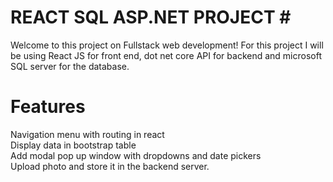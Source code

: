 # REACT SQL ASP.NET PROJECT #<br>


Welcome to this project on Fullstack web development! For this project I will be using React JS for front end, dot net core API for backend and 
microsoft SQL server for the database.

# Features <br>
Navigation menu with routing in react<br> 
Display data in bootstrap table <br>
Add modal pop up window with dropdowns and date pickers <br>
Upload photo and store it in the backend server.<br>
